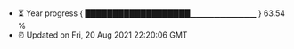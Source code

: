 - ⏳ Year progress { ███████████████████▁▁▁▁▁▁▁▁▁▁▁ } 63.54 %
- ⏰ Updated on Fri, 20 Aug 2021 22:20:06 GMT

